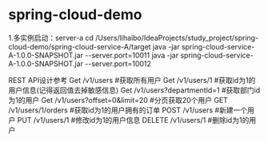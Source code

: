 # spring-cloud-demo
1.多实例启动：server-a
cd /Users/lihaibo/IdeaProjects/study_project/spring-cloud-demo/spring-cloud-service-A/target
java -jar spring-cloud-service-A-1.0.0-SNAPSHOT.jar --server.port=10011
java -jar spring-cloud-service-A-1.0.0-SNAPSHOT.jar --server.port=10012

REST API设计参考
Get /v1/users #获取所有用户
Get /v1/users/1 #获取id为1的用户信息(记得返回值去掉敏感信息)
Get /v1/users?departmentId=1 #获取部门id为1的用户
Get /v1/users?offset=0&limit=20 #分页获取20个用户
GET /v1/users/1/orders #获取id为1的用户拥有的订单
POST /v1/users #新建一个用户
PUT /v1/users/1 #修改id为1的用户信息
DELETE /v1/users/1 #删除id为1的用户



